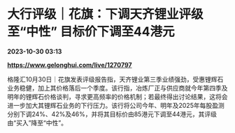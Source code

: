 # 大行评级｜花旗：下调天齐锂业评级至“中性” 目标价下调至44港元

**2023-10-30 03:13**

**https://www.gelonghui.com/live/1270797**

格隆汇10月30日｜花旗发表评级报告指，天齐锂业第三季业绩强劲，受惠锂辉石业务稳健，加上其价格落后一个季度。该行指，冶炼厂正与供应商就今年第四季及明年的锂辉石价格谈判，寻求更高频率的价格机制；若最终得出讨论结果，这将会进一步加大其锂辉石业务的下行压力。该行将公司今年、明年及2025年每股盈测分别下调24%、42%及46%，并将其目标价由85港元下调至44港元，其评级由“买入”降至“中性”。